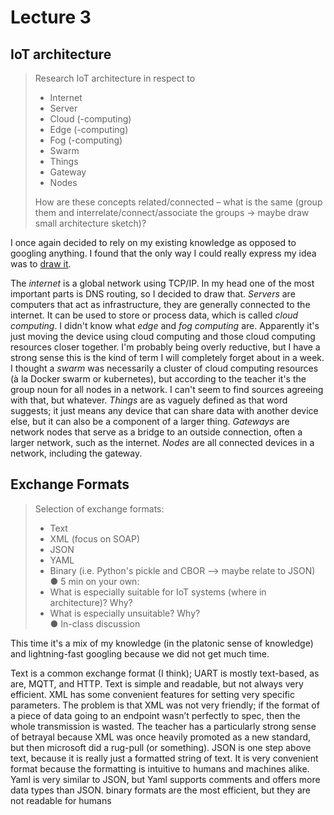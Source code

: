 # Lecture 3

## IoT architecture
> Research IoT architecture in respect to
> - Internet
> - Server
> - Cloud (-computing)
> - Edge (-computing)
> - Fog (-computing)
> - Swarm
> - Things
> - Gateway
> - Nodes
>
> How are these concepts related/connected – what is the same (group them and interrelate/connect/associate the
> groups → maybe draw small architecture sketch)?

I once again decided to rely on my existing knowledge as opposed to googling anything.
I found that the only way I could really express my idea was to [draw it](/Jorrit/assignments/week1/20231017_123123.jpg).

The *internet* is a global network using TCP/IP. In my head one of the most important parts is DNS routing, so I decided to draw that.
*Servers* are computers that act as infrastructure, they are generally connected to the internet. It can be used to store or process data, which is called *cloud computing*.
I didn't know what *edge* and *fog computing* are. Apparently it's just moving the device using cloud computing and those cloud computing resources closer together. I'm probably being overly reductive, but I have a strong sense this is the kind of term I will completely forget about in a week.
I thought a *swarm* was necessarily a cluster of cloud computing resources (à la Docker swarm or kubernetes), but according to the teacher it's the group noun for all nodes in a network. I can't seem to find sources agreeing with that, but whatever.
*Things* are as vaguely defined as that word suggests; it just means any device that can share data with another device else, but it can also be a component of a larger thing.
*Gateways* are network nodes that serve as a bridge to an outside connection, often a larger network, such as the internet.
*Nodes* are all connected devices in a network, including the gateway.

## Exchange Formats

> Selection of exchange formats:
> - Text
> - XML (focus on SOAP)
> - JSON
> - YAML
> - Binary (i.e. Python's pickle and CBOR –> maybe relate to JSON)<br />
> ● 5 min on your own:
> - What is especially suitable for IoT systems (where in architecture)? Why?
> - What is especially unsuitable? Why?<br />
> ● In-class discussion

This time it's a mix of my knowledge (in the platonic sense of knowledge) and lightning-fast googling because we did not get much time.

Text is a common exchange format (I think); UART is mostly text-based, as are, MQTT, and HTTP. Text is simple and readable, but not always very efficient.
XML has some convenient features for setting very specific parameters. The problem is that XML was not very friendly; if the format of a piece of data going to an endpoint wasn’t perfectly to spec, then the whole transmission is wasted. The teacher has a particularly strong sense of betrayal because XML was once heavily promoted as a new standard, but then microsoft did a rug-pull (or something).
JSON is one step above text, because it is really just a formatted string of text. It is very convenient format because the formatting is intuitive to humans and machines alike.
Yaml is very similar to JSON, but Yaml supports comments and offers more data types than JSON.
binary formats are the most efficient, but they are not readable for humans
